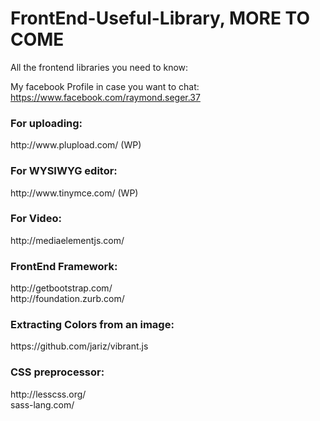 # FrontEnd-Useful-Library, MORE TO COME
All the frontend libraries you need to know:

My facebook Profile in case you want to chat: https://www.facebook.com/raymond.seger.37

<h3>For uploading:</h3>
http://www.plupload.com/ (WP)

<h3>For WYSIWYG editor:</h3>
http://www.tinymce.com/ (WP)

<h3>For Video:</h3>
http://mediaelementjs.com/

<h3>FrontEnd Framework:</h3>
http://getbootstrap.com/ <br />
http://foundation.zurb.com/

<h3>Extracting Colors from an image:</h3>
https://github.com/jariz/vibrant.js

<h3>CSS preprocessor:</h3>
http://lesscss.org/ <br />
sass-lang.com/

